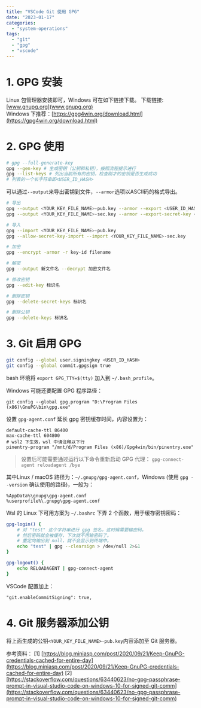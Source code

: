 ```yaml
---
title: "VSCode Git 使用 GPG"
date: "2023-01-17"
categories: 
  - "system-operations"
tags: 
  - "git"
  - "gpg"
  - "vscode"
---
```


# 1\. GPG 安装

Linux 包管理器安装即可，Windows 可在如下链接下载。 下载链接: [www.gnupg.org](www.gnupg.org)  
Windows 下推荐：[https://gpg4win.org/download.html](https://gpg4win.org/download.html)

# 2\. GPG 使用

```bash
# gpg --full-generate-key
gpg --gen-key # 生成密钥（公钥和私钥），按照流程提示进行
gpg --list-keys # 列出当前所有的密钥，检查刚才的密钥是否生成成功
# 列表的一个长字符串即<USER_ID_HASH>
```

可以通过`--output`来导出密钥到文件，`--armor`选项以ASCII码的格式导出。

```bash
# 导出
gpg --output <YOUR_KEY_FILE_NAME>-pub.key --armor --export <USER_ID_HASH>
gpg --output <YOUR_KEY_FILE_NAME>-sec.key --armor --export-secret-key <USER_ID_HASH>

# 导入
gpg --import <YOUR_KEY_FILE_NAME>-pub.key
gpg --allow-secret-key-import --import <YOUR_KEY_FILE_NAME>-sec.key

# 加密
gpg --encrypt -armor -r key-id filename

# 解密
gpg --output 新文件名 --decrypt 加密文件名

# 修改密钥
gpg --edit-key 标识名

# 删除密钥
gpg --delete-secret-keys 标识名

# 删除公钥
gpg --delete-keys 标识名
```

# 3\. Git 启用 GPG

```bash
git config --global user.signingkey <USER_ID_HASH>
git config --global commit.gpgsign true
```

bash 环境将 `export GPG_TTY=$(tty)` 加入到 `~/.bash_profile`。

Windows 可能还要配置 GPG 程序路径：

```
git config --global gpg.program "D:\Program Files (x86)\GnuPG\bin\gpg.exe"
```

设置 `gpg-agent.conf` 延长 gpg 密钥缓存时间，内容设置为：

```
default-cache-ttl 86400
max-cache-ttl 604800
# wsl2 下生效，wsl 中请注释以下行
pinentry-program "/mnt/d/Program Files (x86)/Gpg4win/bin/pinentry.exe"
```

> 设置后可能需要通过运行以下命令重新启动 GPG 代理： `gpg-connect-agent reloadagent /bye`

其中Linux / macOS 路径为：`~/.gnupg/gpg-agent.conf`，Windows (使用 `gpg --version` 确认使用的路径)，一般为：

```
%AppData%\gnupg\gpg-agent.conf
%userprofile%\.gnupg\gpg-agent.conf
```

Wsl 的 Linux 下可用方案为 `~/.bashrc` 下弄 2 个函数，用于缓存密钥密码：

```bash
gpg-login() {
    # 对 "test" 这个字符串进行 gpg 签名，这时候需要输密码。
    # 然后密码就会被缓存，下次就不用输密码了。
    # 重定向输出到 null，就不会显示到终端中。
    echo "test" | gpg --clearsign > /dev/null 2>&1
}

gpg-logout() {
    echo RELOADAGENT | gpg-connect-agent
}
```

VSCode 配置加上：

```
"git.enableCommitSigning": true,
```

# 4\. Git 服务器添加公钥

将上面生成的公钥`<YOUR_KEY_FILE_NAME>-pub.key`内容添加至 Git 服务器。

参考资料： \[1\] [https://blog.miniasp.com/post/2020/09/21/Keep-GnuPG-credentials-cached-for-entire-day](https://blog.miniasp.com/post/2020/09/21/Keep-GnuPG-credentials-cached-for-entire-day) \[2\] [https://stackoverflow.com/questions/63440623/no-gpg-passphrase-prompt-in-visual-studio-code-on-windows-10-for-signed-git-comm](https://stackoverflow.com/questions/63440623/no-gpg-passphrase-prompt-in-visual-studio-code-on-windows-10-for-signed-git-comm)
